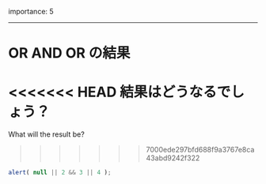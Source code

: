 importance: 5

---

# OR AND OR の結果

<<<<<<< HEAD
結果はどうなるでしょう？
=======
What will the result be?
>>>>>>> 7000ede297bfd688f9a3767e8ca43abd9242f322

```js
alert( null || 2 && 3 || 4 );
```

